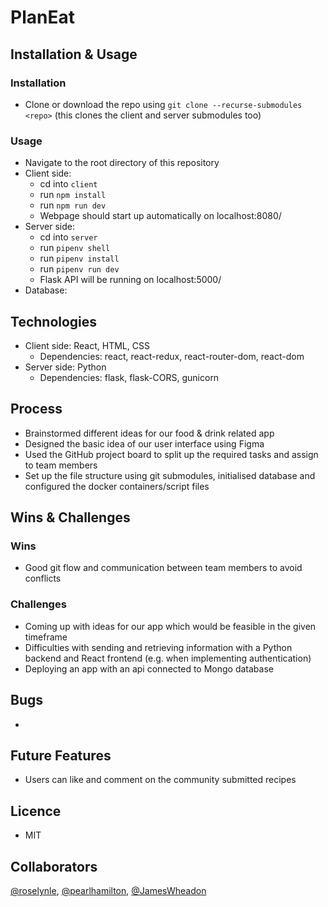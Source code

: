 # PlanEat


## Installation & Usage

### Installation

-   Clone or download the repo using `git clone --recurse-submodules <repo>` (this clones the client and server submodules too)

### Usage

-   Navigate to the root directory of this repository
-   Client side:
    -   cd into `client`
    -   run `npm install`
    -   run `npm run dev`
    -   Webpage should start up automatically on localhost:8080/
-   Server side:
    -   cd into `server`
    -   run `pipenv shell`
    -   run `pipenv install`
    -   run `pipenv run dev`
    -   Flask API will be running on localhost:5000/
-   Database:


## Technologies

-   Client side: React, HTML, CSS 
    -   Dependencies: react, react-redux, react-router-dom, react-dom
-   Server side: Python
    -   Dependencies:  flask, flask-CORS, gunicorn

## Process

-   Brainstormed different ideas for our food & drink related app
-   Designed the basic idea of our user interface using Figma
-   Used the GitHub project board to split up the required tasks and assign to team members
-   Set up the file structure using git submodules, initialised database and configured the docker containers/script files


## Wins & Challenges

### Wins

-   Good git flow and communication between team members to avoid conflicts

### Challenges

-   Coming up with ideas for our app which would be feasible in the given timeframe
-   Difficulties with sending and retrieving information with a Python backend and React frontend (e.g. when implementing authentication)
-   Deploying an app with an api connected to Mongo database

## Bugs

-   

## Future Features

-   Users can like and comment on the community submitted recipes

## Licence

-   MIT

## Collaborators

[@roselynle](https://github.com/roselynle), [@pearlhamilton](https://github.com/pearlhamilton), [@JamesWheadon](https://github.com/jameswheadon)
